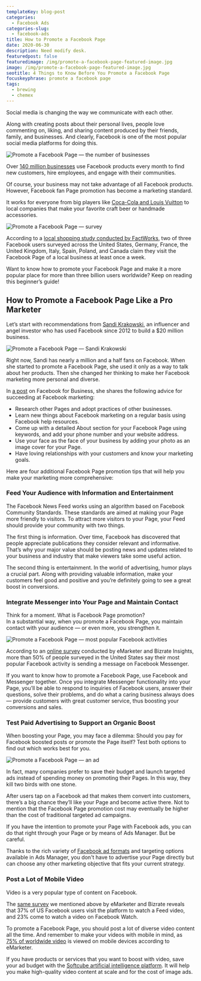 ```yaml
---
templateKey: blog-post
categories:
  - Facebook Ads
categories-slug:
  - facebook-ads
title: How to Promote a Facebook Page
date: 2020-06-30
description: Need modify desk.
featuredpost: false
featuredimage: /img/promote-a-facebook-page-featured-image.jpg
image: /img/promote-a-facebook-page-featured-image.jpg
seotitle: 4 Things to Know Before You Promote a Facebook Page
focuskeyphrase: promote a facebook page
tags:
  - brewing
  - chemex
---
```

<!--StartFragment-->

Social media is changing the way we communicate with each other. 

Along with creating posts about their personal lives, people love commenting on, liking, and sharing content produced by their friends, family, and businesses. And clearly, Facebook is one of the most popular social media platforms for doing this.

![Promote a Facebook Page — the number of businesses](/img/promote-a-facebook-page-number-of-advertisers-1024x576.jpg)

Over [140 million businesses](https://www.facebook.com/iq/insights-to-go/140m-more-than-140-million-businesses-use-facebook-products-every-month-to-find-new-customers-hire-employees-or-engage-with-their-communities/) use Facebook products every month to find new customers, hire employees, and engage with their communities.

Of course, your business may not take advantage of all Facebook products. However, Facebook fan Page promotion has become a marketing standard.

It works for everyone from big players like [Coca-Cola and Louis Vuitton](https://softcube.com/best-facebook-pages-you-should-follow/) to local companies that make your favorite craft beer or handmade accessories.

![Promote a Facebook Page — survey](/img/promote-a-facebook-page-survey.jpg)

According to a [local shopping study conducted by FactWorks](https://www.facebook.com/business/pages), two of three Facebook users surveyed across the United States, Germany, France, the United Kingdom, Italy, Spain, Poland, and Canada claim they visit the Facebook Page of a local business at least once a week.

Want to know how to promote your Facebook Page and make it a more popular place for more than three billion users worldwide? Keep on reading this beginner’s guide!

## How to Promote a Facebook Page Like a Pro Marketer

Let’s start with recommendations from [Sandi Krakowski](https://www.facebook.com/SandiKrakowskiBiz), an influencer and angel investor who has used Facebook since 2012 to build a $20 million business.

![Promote a Facebook Page — Sandi Krakowski](/img/promote-a-facebook-page-sandi-krakowski.jpg)

Right now, Sandi has nearly a million and a half fans on Facebook. When she started to promote a Facebook Page, she used it only as a way to talk about her products. Then she changed her thinking to make her Facebook marketing more personal and diverse.

In [a post](https://www.facebook.com/business/news/facebook-page-tips-sandi-krakowski) on Facebook for Business, she shares the following advice for succeeding at Facebook marketing:

- Research other Pages and adopt practices of other businesses.
- Learn new things about Facebook marketing on a regular basis using Facebook help resources.
- Come up with a detailed About section for your Facebook Page using keywords, and add your phone number and your website address.
- Use your face as the face of your business by adding your photo as an image cover for your Page.
- Have loving relationships with your customers and know your marketing goals.

Here are four additional Facebook Page promotion tips that will help you make your marketing more comprehensive:

### Feed Your Audience with Information and Entertainment

The Facebook News Feed works using an algorithm based on Facebook Community Standards. These standards are aimed at making your Page more friendly to visitors. To attract more visitors to your Page, your Feed should provide your community with two things.

The first thing is information. Over time, Facebook has discovered that people appreciate publications they consider relevant and informative. That’s why your major value should be posting news and updates related to your business and industry that make viewers take some useful action.

The second thing is entertainment. In the world of advertising, humor plays a crucial part. Along with providing valuable information, make your customers feel good and positive and you’re definitely going to see a great boost in conversions.

### Integrate Messenger into Your Page and Maintain Contact

Think for a moment. What is Facebook Page promotion?   
In a substantial way, when you promote a Facebook Page, you maintain contact with your audience — or even more, you strengthen it.

![Promote a Facebook Page — most popular Facebook activities](/img/promote-a-facebook-page-facebook-activities.jpg)

According to an [online survey](https://www.statista.com/statistics/275788/share-of-facebook-user-activities/) conducted by eMarketer and Bizrate Insights, more than 50% of people surveyed in the United States say their most popular Facebook activity is sending a message on Facebook Messenger.

If you want to know how to promote a Facebook Page, use Facebook and Messenger together. Once you integrate Messenger functionality into your Page, you’ll be able to respond to inquiries of Facebook users, answer their questions, solve their problems, and do what a caring business always does — provide customers with great customer service, thus boosting your conversions and sales.

### Test Paid Advertising to Support an Organic Boost

When boosting your Page, you may face a dilemma: Should you pay for Facebook boosted posts or promote the Page itself? Test both options to find out which works best for you.

![Promote a Facebook Page — an ad](/img/promote-a-facebook-page-ad.jpg)

In fact, many companies prefer to save their budget and launch targeted ads instead of spending money on promoting their Pages. In this way, they kill two birds with one stone. 

After users tap on a Facebook ad that makes them convert into customers, there’s a big chance they’ll like your Page and become active there. Not to mention that the Facebook Page promotion cost may eventually be higher than the cost of traditional targeted ad campaigns.

If you have the intention to promote your Page with Facebook ads, you can do that right through your Page or by means of Ads Manager. But be careful.

Thanks to the rich variety of [Facebook ad formats](https://softcube.com/facebook-ad-formats-you-need-to-know/) and targeting options available in Ads Manager, you don't have to advertise your Page directly but can choose any other marketing objective that fits your current strategy.

### Post a Lot of Mobile Video

Video is a very popular type of content on Facebook.

The [same survey](https://www.statista.com/statistics/275788/share-of-facebook-user-activities/) we mentioned above by eMarketer and Bizrate reveals that 37% of US Facebook users visit the platform to watch a Feed video, and 23% come to watch a video on Facebook Watch.

To promote a Facebook Page, you should post a lot of diverse video content all the time. And remember to make your videos with mobile in mind, as [75% of worldwide video](https://www.facebook.com/business/news/insights/how-to-maximize-the-impact-of-mobile-video) is viewed on mobile devices according to eMarketer.

If you have products or services that you want to boost with video, save your ad budget with the [Softcube artificial intelligence platform](https://softcube.com). It will help you make high-quality video content at scale and for the cost of image ads.
